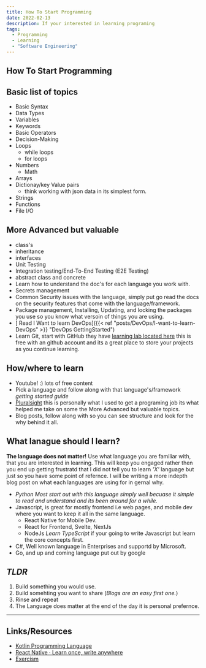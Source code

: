 ```yaml
---
title: How To Start Programming
date: 2022-02-13
description: If your interested in learning programing
tags: 
  - Programming 
  - Learning
  - "Software Engineering"
---
```


## How To Start Programming

## Basic list of topics 
  - Basic Syntax
  - Data Types
  - Variables
  - Keywords
  - Basic Operators
  - Decision-Making
  - Loops
    - while loops
    - for loops
  - Numbers
    - Math
  - Arrays
  - Dictionay/key Value pairs
    - think working with json data in its simplest form.
  - Strings
  - Functions
  - File I/O

## More Advanced but valuable

- class's
- inheritance
- interfaces
- Unit Testing
- Integration testing/End-To-End Testing (E2E Testing)
- abstract class and concrete
- Learn how to understand the doc's for each language you work with.
- Secrets management
- Common Security issues with the language, simply put go read the docs on the security features that come with the language/framework.
- Package management, Installing, Updating, and locking the packages you use so you know what versoin of things you are using.
- [ Read I Want to learn DevOps]({{< ref "posts/DevOps/I-want-to-learn-DevOps" >}} "DevOps GettingStarted")
- Learn Git, start with GitHub they have [learning lab located here](https://lab.github.com/) this is free with an github account and its a great place to store your projects as you continue learning.

## How/where to learn
- Youtube! :) lots of free content
- Pick a language and follow along with that language's/framework *getting started guide*
- [Pluralsight](https://app.pluralsight.com/library/) this is personally what I used to get a programing job its what helped me take on some the More Advanced but valuable topics.
- Blog posts, follow along with so you can see structure and look for the why behind it all.
## What lanague should I learn? 

**The language does not matter!**
Use what language you are familiar with, that you are interested in learning. This will keep you engaged rather then
you end up getting frustratd that I did not tell you to learn *'X'* language but just so you have some point of refernce. I
will be writing a more indepth blog post on what each languages are using for in gernal why. 

- *Python Most start out with this language simply well becuase it simple to read and understand and its been around for a while.*
- Javascript, is great for mostly frontend i.e web pages, and mobile dev where you want to keep it all in the same language. 
  - React Native for Mobile Dev.
  - React for Frontend, Svelte, NextJs
  - NodeJs
  *Learn TypeScript* if your going to write Javascript but learn the core concepts first.
- C#, Well known language in Enterprises and supportd by Microsoft.
- Go, and up and coming language put out by google


## *TLDR*

1. Build something you would use.
2. Build somehting you want to share (*Blogs are an easy first one.*)
3. Rinse and repeat 
4. The Language does matter at the end of the day it is personal prefernce.

---

## Links/Resources
- [Kotlin Programming Language](https://kotlinlang.org/)
- [React Native · Learn once, write anywhere](https://reactnative.dev/)
- [Exercism](https://exercism.org/dashboard)


